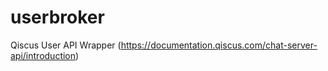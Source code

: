 # userbroker
Qiscus User API Wrapper (https://documentation.qiscus.com/chat-server-api/introduction)
